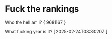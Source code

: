# Fuck the rankings

Who the hell am I?
{ 9681167 }

What fucking year is it?
[ 2025-02-24T03:33:20Z ]
